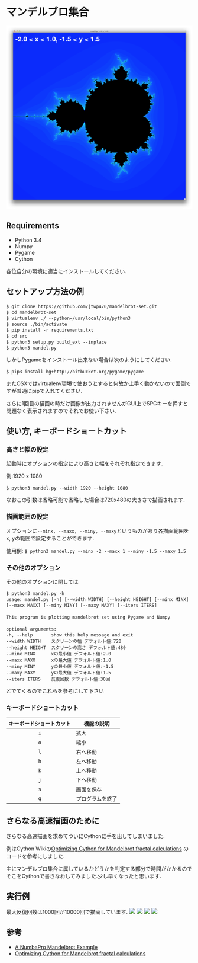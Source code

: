 # マンデルブロ集合

![](./img/top.png)
## Requirements

* Python 3.4
* Numpy
* Pygame
* Cython

各位自分の環境に適当にインストールしてください.

## セットアップ方法の例

```
$ git clone https://github.com/jtwp470/mandelbrot-set.git
$ cd mandelbrot-set
$ virtualenv ./ --python=/usr/local/bin/python3
$ source ./bin/activate
$ pip install -r requirements.txt
$ cd src
$ python3 setup.py build_ext --inplace
$ python3 mandel.py
```

しかしPygameをインストール出来ない場合は次のようにしてください.

```
$ pip3 install hg+http://bitbucket.org/pygame/pygame
```

またOSXではvirtualenv環境で使おうとすると何故か上手く動かないので面倒ですが普通にpipで入れてください.

さらに1回目の描画の時だけ画像が出力されませんがGUI上でSPCキーを押すと問題なく表示されますのでそれでお使い下さい.

## 使い方, キーボードショートカット

### 高さと幅の設定
起動時にオプションの指定により高さと幅をそれぞれ指定できます.

例:1920 x 1080

```
$ python3 mandel.py --width 1920 --height 1080
```

なおこの引数は省略可能で省略した場合は720x480の大きさで描画されます.

### 描画範囲の設定
オプションに```--minx, --maxx, --miny, --maxy```というものがあり各描画範囲をx, yの範囲で設定することができます.

使用例:
```$ python3 mandel.py --minx -2 --maxx 1 --miny -1.5 --maxy 1.5```

### その他のオプション
その他のオプションに関しては
```
$ python3 mandel.py -h
usage: mandel.py [-h] [--width WIDTH] [--height HEIGHT] [--minx MINX]
[--maxx MAXX] [--miny MINY] [--maxy MAXY] [--iters ITERS]

This program is plotting mandelbrot set using Pygame and Numpy

optional arguments:
-h, --help       show this help message and exit
--width WIDTH    スクリーンの幅 デフォルト値:720
--height HEIGHT  スクリーンの高さ デフォルト値:480
--minx MINX      xの最小値 デフォルト値:2.0
--maxx MAXX      xの最大値 デフォルト値:1.0
--miny MINY      yの最小値 デフォルト値:-1.5
--maxy MAXY      yの最大値 デフォルト値:1.5
--iters ITERS    反復回数 デフォルト値:30回
```
とでてくるのでこれらを参考にして下さい

### キーボードショートカット
|キーボードショートカット|機能の説明|
|:----------------------:|----------|
|<kbd>i</kbd>|拡大|
|<kbd>o</kbd>|縮小|
|<kbd>l</kbd>|右へ移動|
|<kbd>h</kbd>|左へ移動|
|<kbd>k</kbd>|上へ移動|
|<kbd>j</kbd>|下へ移動|
|<kbd>s</kbd>|画面を保存|
|<kbd>q</kbd>|プログラムを終了|

## さらなる高速描画のために
さらなる高速描画を求めてついにCythonに手を出してしまいました.

例はCython Wikiの[Optimizing Cython for Mandelbrot fractal calculations](https://github.com/cython/cython/wiki/examples-mandelbrot)
のコードを参考にしました.

主にマンデルブロ集合に属しているかどうかを判定する部分で時間がかかるのでそこをCythonで書きなおしてみました.少し早くなったと思います.

## 実行例
最大反復回数は1000回か10000回で描画しています.
![](./img/0765074.png)
![](./img/0740747.png)
![](./img/0749307487.png)
![](./img/0749107491.png)
## 参考

* [A NumbaPro Mandelbrot Example](http://nbviewer.ipython.org/gist/harrism/f5707335f40af9463c43)
* [Optimizing Cython for Mandelbrot fractal calculations](https://github.com/cython/cython/wiki/examples-mandelbrot)
